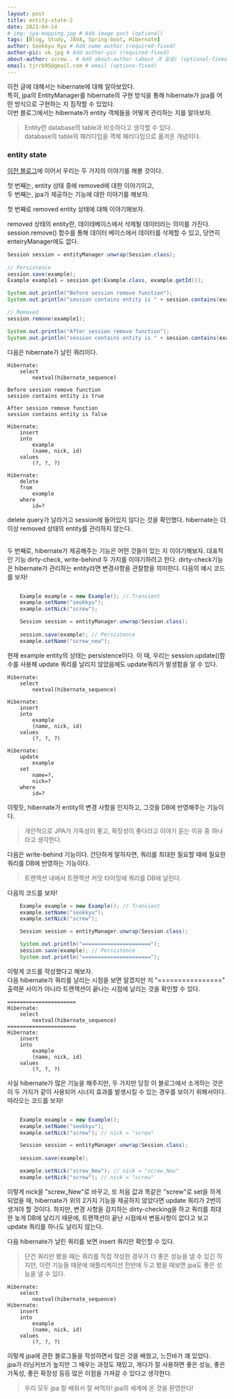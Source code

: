 ```yaml
---
layout: post
title: entity-state-2
date: 2021-04-14
# img: jpa-mapping.jpg # Add image post (optional)
tags: [Blog, Study, JAVA, Spring-boot, Hibernate]
author: Seokkyu Ryu # Add name author (required-fixed)
author-pic: sk.jpg # Add author-pic (required-fixed)
about-author: screw.. # Add about-author (about 과 같음) (optional-fixed)
email: tjrrb95@gmail.com # email (optiona-fixed)
---
```


이전 글에 대해서는 hibernate에 대해 알아보았다.  
특히, jpa의 EntityManager를 hibernate의 구현 방식을 통해 hibernate가 jpa를 어떤 방식으로 구현하는 지 짐작할 수 있었다.  
이번 블로그에서는 hibernate가 entity 객체들을 어떻게 관리하는 지를 알아보자. 
> Entity란 database의 table과 비슷하다고 생각할 수 있다.   
> database의 table의 패러다임을 객체 패러다임으로 옮겨온 개념이다. 

### entity state

[이전 블로그](https://liketech.codes/hibernate-entity/)에 이어서 우리는 두 가지의 이야기를 해볼 것이다.

첫 번째는, entity 상태 중에 removed에 대한 이야기이고,  
두 번째는, jpa가 제공하는 기능에 대한 이야기를 해보자. 

첫 번째로 removed entity 상태에 대해 이야기해보자.  

removed 상태의 entity란, 데이테베이스에서 삭제될 데이터라는 의미를 가진다. session.remove() 함수를 통해 데이터 베이스에서 데이터를 삭제할 수 있고, 당연히 enteiryManager에도 없다. 

```java
Session session = entityManager.unwrap(Session.class);
        
// Persistence
session.save(example);
Example example1 = session.get(Example.class, example.getId());

System.out.println("Before session remove function");
System.out.println("session contains entity is " + session.contains(example1));

// Removed
session.remove(example1);

System.out.println("After session remove function");
System.out.println("session contains entity is " + session.contains(example1));

```
다음은 hibernate가 날린 쿼리이다. 
```
Hibernate: 
    select
        nextval(hibernate_sequence)

Before session remove function
session contains entity is true

After session remove function
session contains entity is false

Hibernate: 
    insert 
    into
        example
        (name, nick, id) 
    values
        (?, ?, ?)

Hibernate: 
    delete 
    from
        example 
    where
        id=?        
```

delete query가 날라가고 session에 들어있지 않다는 것을 확인했다. hibernate는 더 이상 removed 상태의 entity를 관리하지 않는다.

<br>
두 번째로, hibernate가 제공해주는 기능은 어떤 것들이 있는 지 이야기해보자. 대표적인 기능 dirty-check, write-behind 두 가지를 이야기하려고 한다. 
dirty-check기능은 hibernate가 관리하는 entity라면 변경사항을 관찰함을 의미한다. 다음의 예시 코드를 보자! 

``` java

    Example example = new Example(); // Transient
    example.setName("seokkyu");
    example.setNick("screw");

    Session session = entityManager.unwrap(Session.class);
    
    session.save(example); // Persistence
    example.setName("screw_new");

```

현재 example entity의 상태는 persistence이다. 이 때, 우리는 session.update()함수를 사용해 update 쿼리를 날리지 않았음에도 update쿼리가 발생함을 알 수 있다. 

```
Hibernate: 
    select
        nextval(hibernate_sequence)

Hibernate: 
    insert 
    into
        example
        (name, nick, id) 
    values
        (?, ?, ?)

Hibernate: 
    update
        example 
    set
        name=?,
        nick=? 
    where
        id=?

```

이렇듯, hibernate가 entity의 변경 사항을 인지하고, 그것을 DB에 반영해주는 기능이다.  
> 개인적으로 JPA가 가독성이 좋고, 확장성이 좋다라고 이야기 듣는 이유 중 하나라고 생각한다. 

다음은 write-behind 기능이다. 간단하게 말하자면, 쿼리를 최대한 필요할 때에 필요한 쿼리를 DB에 반영하는 기능이다.  
> 트랜잭션 내에서 트랜잭션 커밋 타이밍에 쿼리를 DB에 날린다. 

다음의 코드를 보자!
``` java
    Example example = new Example(); // Transient
    example.setName("seokkyu");
    example.setNick("screw");

    Session session = entityManager.unwrap(Session.class);

    System.out.println("======================");
    session.save(example); // Persistence
    System.out.println("======================");
```

이렇게 코드를 작성했다고 해보자.  
다음 hibernate가 쿼리를 날리는 시점을 보면 알겠지만 저 "================" 출력문 사이가 아니라 트랜잭션이 끝나는 시점에 날리는 것을 확인할 수 있다.  

```
======================
Hibernate: 
    select
        nextval(hibernate_sequence)
======================
Hibernate: 
    insert 
    into
        example
        (name, nick, id) 
    values
        (?, ?, ?)
```

사실 hibernate가 많은 기능을 해주지만, 두 가지만 당장 이 블로그에서 소개하는 것은 이 두 가지가 같이 사용되어 시너지 효과를 발생시킬 수 있는 경우를 보이기 위해서이다. 
따라오는 코드를 보자!

``` java

    Example example = new Example(); 
    example.setName("seokkyu");
    example.setNick("screw"); // nick = "screw"

    Session session = entityManager.unwrap(Session.class);
    
    session.save(example); 

    example.setNick("screw_New"); // nick = "screw_New"
    example.setNick("screw"); // nick = "screw"

```
이렇게 nick을 "screw_New"로 바꾸고, 또 처음 값과 똑같은 "screw"로 set을 하게 되었을 때, hibernate가 위의 2가지 기능을 제공하지 않았다면 update 쿼리가 2번이 생겨야 할 것이다. 하지만, 변경 사항을 감지하는 dirty-checking을 하고 쿼리를 최대한 늦게 DB에 날리기 때문에, 트랜잭션이 끝난 시점에서 변동사항이 없다고 보고 update 쿼리를 하나도 날리지 않는다.  

다음 hibernate가 날린 쿼리를 보면 insert 쿼리만 확인할 수 있다. 
> 단건 쿼리만 봤을 때는 쿼리를 직접 작성한 경우가 더 좋은 성능을 낼 수 있긴 하지만,
> 이런 기능들 때문에 애플리케이션 전반에 두고 봤을 때보면 jpa도 좋은 성능을 낼 수 있다. 

```
Hibernate: 
    select
        nextval(hibernate_sequence)
Hibernate: 
    insert 
    into
        example
        (name, nick, id) 
    values
        (?, ?, ?)
```

이렇게 jpa에 관한 블로그들을 작성하면서 많은 것을 배웠고, 느낀바가 꽤 있었다.  
jpa가 러닝커브가 높지만 그 배우는 과정도 재밌고, 게다가 잘 사용하면 좋은 성능, 좋은 가독성, 좋은 확장성 등등 많은 이점을 가져갈 수 있다고 생각한다.  
> 우리 모두 jpa 잘 배워서 잘 써먹자!
> jpa의 세계에 온 것을 환영한다!
